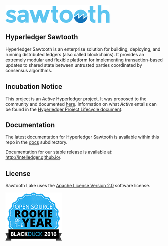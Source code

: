 
![Sawtooth Lake](images/sawtooth_logo_light_blue-small.png)  

Hyperledger Sawtooth
-------------

Hyperledger Sawtooth is an enterprise solution for building, deploying, and
running distributed ledgers (also called blockchains). 
It provides an extremely modular and flexible platform for implementing 
transaction-based updates to shared state between
untrusted parties coordinated by consensus algorithms.

Incubation Notice
-----------------

This project is an _Active_ Hyperledger project. It was proposed to the 
community and documented [here](http://bit.ly/1T6eVBH). Information on what 
_Active_ entails can be found in the 
[Hyperledger Project Lifecycle document](https://goo.gl/4edNRc).

Documentation
-------------

The latest documentation for Hyperledger Sawtooth is available within this repo in
the [docs](docs) subdirectory.

Documentation for our stable release is available at: 
http://intelledger.github.io/.

License
-------

Sawtooth Lake uses the [Apache License Version 2.0](LICENSE) software license.

![Open Source Award Badge](images/rookies16-small.png)
